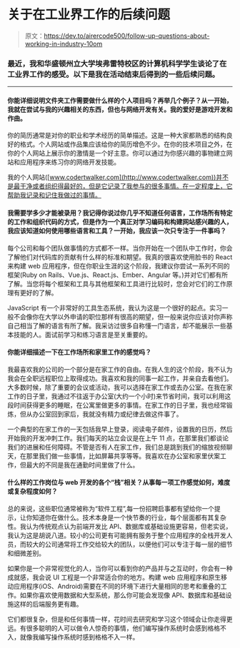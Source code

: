 # 关于在工业界工作的后续问题

> 原文：<https://dev.to/airercode500/follow-up-questions-about-working-in-industry-10om>

### 最近，我和华盛顿州立大学埃弗雷特校区的计算机科学学生谈论了在工业界工作的感受。以下是我在活动结束后得到的一些后续问题。

* * *

#### 你能详细说明文件夹工作需要做什么样的个人项目吗？再举几个例子？从一开始，我就在尝试与我的兴趣相关的东西，但也与网络开发有关。我的爱好是游戏开发和作曲。

你的简历通常是对你的职业和学术经历的简单描述。这是一种大家都熟悉的结构良好的格式。个人网站或作品集应该给你的简历增色不少。在你的技术项目之外，在你的个人网站上展示你的激情是一个好主意。你可以通过为你感兴趣的事物建立网站和应用程序来练习你的网络开发技能。

我的个人网站([www.codertwalker.com](http://www.codertwalker.com))并不是最干净或者组织得最好的，但是它记录了我参与的很多事情。在一定程度上，它帮助我记录和记住我做过的事情。

#### 我需要学多少才能被录用？我记得你说过你几乎不知道任何语言，工作场所有特定的工作和组织代码的方式，但是作为一个真正对学习编码和构建网站感兴趣的人，我应该知道如何使用哪些语言和工具？一开始，我应该一次只专注于一件事吗？

每个公司和每个团队做事情的方式都不一样。当你开始在一个团队中工作时，你会了解他们对代码库的贡献有什么样的标准和期望。我真的很喜欢使用脸书的 React 来构建 web 应用程序，但在你职业生涯的这个阶段，我建议你尝试一系列不同的框架(Ruby on Rails、Vue.js、React.js、Ember、Angular 等。)并对它们都有所了解。当您将每个框架和工具与其他框架和工具进行比较时，您会对它们的工作原理有更好的了解。

JavaScript 有一个非常好的工具生态系统，我认为这是一个很好的起点。实习一般不会像你在大学以外申请的职位那样有很高的期望，但一般来说你应该对你声称自己相当了解的语言有所了解。我采访过很多自称懂一门语言，却不能展示一些基本技能的人。面试前学习和练习语言是至关重要的。

#### 你能详细描述一下在工作场所和家里工作的感觉吗？

我最喜欢我的公司的一个部分是在家工作的自由。在我人生的这个阶段，我不认为我会在全职远程职位上取得成功。我喜欢和我的同事一起工作，并亲自去看他们。大多数时候，除了重要的会议或活动，我可以选择在家工作或去办公室。在我在家工作的日子里，我通过不往返于办公室(大约一个小时)来节省时间，我可以利用这段时间获得更多的睡眠，在公寓里做更多的事情。在家工作的日子里，我也经常锻炼，但从办公室回到家后，我就没有精力或纪律去做这件事了。

一个典型的在家工作的一天包括我早上登录，阅读电子邮件，设置我的日历，然后开始我的开发冲刺工作。我们每天的站立会议是在上午 11 点，在那里我们都谈论我们的进展和任何障碍。不管是否有人在家工作，我们总是跳到我们的缩放视频聊天，在那里我们做一些事情，比如屏幕共享等等。我喜欢在办公室和家里伏案工作，但最大的不同是我在通勤时间里做了什么。

#### 什么样的工作岗位与 web 开发的各个“栈”相关？从事每一项工作感觉如何，难度或复杂程度如何？

总的来说，这些职位通常被称为“软件工程”,每一份招聘启事都有望给你一个提示，让你知道你在做什么。技术本身是一个快节奏的行业，每个层面都有其复杂性。我认为传统观点认为前端开发比 API、数据库或基础设施更容易，但老实说，我认为这是胡说八道。较小的公司更有可能拥有服务于整个应用程序的全栈开发人员，而较大的公司通常将工作交给较大的团队，以便他们可以专注于每一层的细节和细微差别。

如果你是一个非常视觉化的人，当你可以看到你的产品并与之互动时，你会有一种成就感，我会说 UI 工程是一个非常适合你的地方。构建 web 应用程序和原生移动应用程序(iOS、Android)需要在不同的环境下进行大量相同的思考和重叠的工作。如果你喜欢使用数据和大型系统，那么你可能会发现像 API、数据库和基础设施这样的后端服务更有趣。

它们都很复杂，但是和任何事情一样，花时间去研究和学习这个领域会让你走得更远。有很多聪明的人可以做令人惊奇的事情，他们编写操作系统时会感到格格不入，就像我编写操作系统时感到格格不入一样。